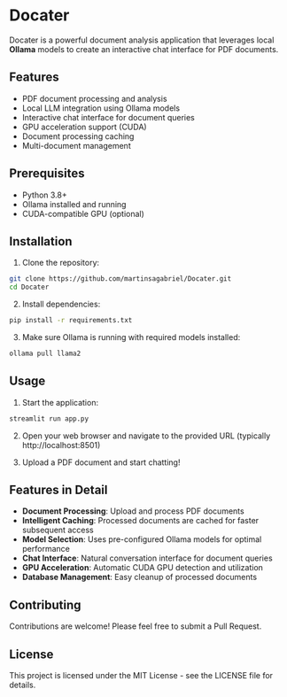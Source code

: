 # Docater

Docater is a powerful document analysis application that leverages local **Ollama** models to create an interactive chat interface for PDF documents.

## Features

- PDF document processing and analysis
- Local LLM integration using Ollama models
- Interactive chat interface for document queries
- GPU acceleration support (CUDA)
- Document processing caching
- Multi-document management

## Prerequisites

- Python 3.8+
- Ollama installed and running
- CUDA-compatible GPU (optional)

## Installation

1. Clone the repository:
```bash
git clone https://github.com/martinsagabriel/Docater.git
cd Docater
```

2. Install dependencies:
```bash
pip install -r requirements.txt
```

3. Make sure Ollama is running with required models installed:
```bash
ollama pull llama2
```

## Usage

1. Start the application:
```bash
streamlit run app.py
```

2. Open your web browser and navigate to the provided URL (typically http://localhost:8501)

3. Upload a PDF document and start chatting!

## Features in Detail

- **Document Processing**: Upload and process PDF documents
- **Intelligent Caching**: Processed documents are cached for faster subsequent access
- **Model Selection**: Uses pre-configured Ollama models for optimal performance
- **Chat Interface**: Natural conversation interface for document queries
- **GPU Acceleration**: Automatic CUDA GPU detection and utilization
- **Database Management**: Easy cleanup of processed documents

## Contributing

Contributions are welcome! Please feel free to submit a Pull Request.

## License

This project is licensed under the MIT License - see the LICENSE file for details.